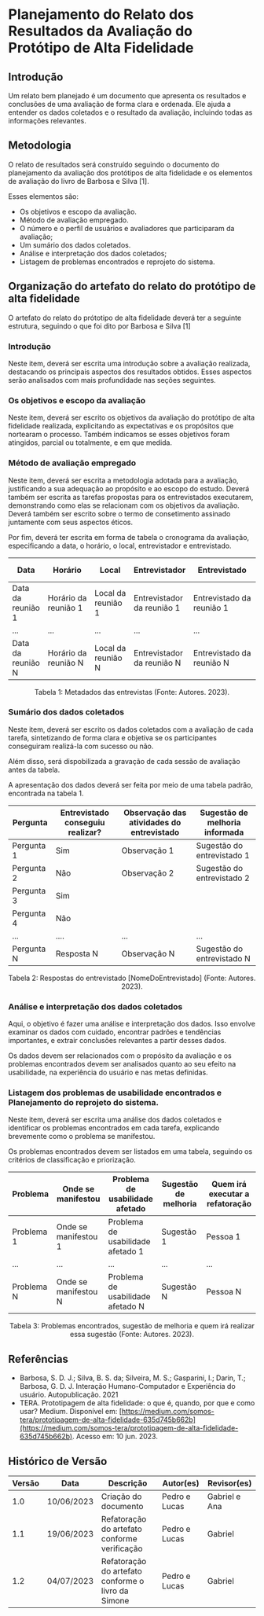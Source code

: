 # Planejamento do Relato dos Resultados da Avaliação do Protótipo de Alta Fidelidade

## Introdução

Um relato bem planejado é um documento que apresenta os resultados e conclusões de uma avaliação de forma clara e ordenada. Ele ajuda a entender os dados coletados e o resultado da avaliação, incluindo todas as informações relevantes.

## Metodologia

O relato de resultados será construído seguindo o documento do planejamento da avaliação dos protótipos de alta fidelidade e os elementos de avaliação do livro de Barbosa e Silva [1].

Esses elementos são:

- Os objetivos e escopo da avaliação.
- Método de avaliação empregado.
- O número e o perfil de usuários e avaliadores que participaram da avaliação;
- Um sumário dos dados coletados.
- Análise e interpretação dos dados coletados;
- Listagem de problemas encontrados e reprojeto do sistema.

## Organização do artefato do relato do protótipo de alta fidelidade

O artefato do relato do prótotipo de alta fidelidade deverá ter a seguinte estrutura, seguindo o que foi dito por Barbosa e Silva [1]

### Introdução

Neste item, deverá ser escrita uma introdução sobre a avaliação realizada, destacando os principais aspectos dos resultados obtidos. Esses aspectos serão analisados com mais profundidade nas seções seguintes.

### Os objetivos e escopo da avaliação

Neste item, deverá ser escrito os objetivos da avaliação do protótipo de alta fidelidade realizada, explicitando as expectativas e os propósitos que nortearam o processo. Também indicamos se esses objetivos foram atingidos, parcial ou totalmente, e em que medida.

### Método de avaliação empregado

Neste item, deverá ser escrita a metodologia adotada para a avaliação, justificando a sua adequação ao propósito e ao escopo do estudo. Deverá também ser escrita as tarefas propostas para os entrevistados executarem, demonstrando como elas se relacionam com os objetivos da avaliação. Deverá também ser escrito sobre o termo de consetimento assinado juntamente com seus aspectos éticos.

Por fim, deverá ter escrita em forma de tabela o cronograma da avaliação, especificando a data, o horário, o local, entrevistador e entrevistado.

| Data              | Horário              | Local              | Entrevistador              | Entrevistado              | Termo de consetimento           |
| ----------------- | -------------------- | ------------------ | -------------------------- | ------------------------- | ------------------------------- |
| Data da reunião 1 | Horário da reunião 1 | Local da reunião 1 | Entrevistador da reunião 1 | Entrevistado da reunião 1 | Link do termo de consetimento 1 |
| ...               | ...                  | ...                | ...                        | ...                       | ...                             |
| Data da reunião N | Horário da reunião N | Local da reunião N | Entrevistador da reunião N | Entrevistado da reunião N | Link do termo de consetimento N |

<div style="text-align: center">
    <p> Tabela 1: Metadados das entrevistas (Fonte: Autores. 2023).</p>
</div>

### Sumário dos dados coletados

Neste item, deverá ser escrito os dados coletados com a avaliação de cada tarefa, sintetizando de forma clara e objetiva se os participantes conseguiram realizá-la com sucesso ou não.

Além disso, será dispobilizada a gravação de cada sessão de avaliação antes da tabela.

A apresentação dos dados deverá ser feita por meio de uma tabela padrão, encontrada na tabela 1.

| Pergunta   | Entrevistado conseguiu realizar? | Observação das atividades do entrevistado | Sugestão de melhoria informada |
| ---------- | -------------------------------- | ----------------------------------------- | ------------------------------ |
| Pergunta 1 | Sim                              | Observação 1                              | Sugestão do entrevistado 1     |
| Pergunta 2 | Não                              | Observação 2                              | Sugestão do entrevistado 2     |
| Pergunta 3 | Sim                              |                                           |                                |
| Pergunta 4 | Não                              |                                           |                                |
| ...        | ....                             | ...                                       | ...                            |
| Pergunta N | Resposta N                       | Observação N                              | Sugestão do entrevistado N     |

<div style="text-align: center">
    <p> Tabela 2: Respostas do entrevistado [NomeDoEntrevistado] (Fonte: Autores. 2023).</p>
</div>

### Análise e interpretação dos dados coletados

Aqui, o objetivo é fazer uma análise e interpretação dos dados. Isso envolve examinar os dados com cuidado, encontrar padrões e tendências importantes, e extrair conclusões relevantes a partir desses dados.

Os dados devem ser relacionados com o propósito da avaliação e os problemas encontrados devem ser analisados quanto ao seu efeito na usabilidade, na experiência do usuário e nas metas definidas.

### Listagem dos problemas de usabilidade encontrados e Planejamento do reprojeto do sistema.

Neste item, deverá ser escrita uma análise dos dados coletados e identificar os problemas encontrados em cada tarefa, explicando brevemente como o problema se manifestou.

Os problemas encontrados devem ser listados em uma tabela, seguindo os critérios de classificação e priorização.

| Problema   | Onde se manifestou   | Problema de usabilidade afetado   | Sugestão de melhoria | Quem irá executar a refatoração |
| ---------- | -------------------- | --------------------------------- | -------------------- | ------------------------------- |
| Problema 1 | Onde se manifestou 1 | Problema de usabilidade afetado 1 | Sugestão 1           | Pessoa 1                        |
| ...        | ...                  | ...                               | ...                  | ...                             |
| Problema N | Onde se manifestou N | Problema de usabilidade afetado N | Sugestão N           | Pessoa N                        |

<div style="text-align: center">
    <p> Tabela 3: Problemas encontrados, sugestão de melhoria e quem irá realizar essa sugestão (Fonte: Autores. 2023).</p>
</div>

## Referências

- Barbosa, S. D. J.; Silva, B. S. da; Silveira, M. S.; Gasparini, I.; Darin, T.; Barbosa, G. D. J. Interação Humano-Computador e Experiência do usuário. Autopublicação. 2021
- TERA. Prototipagem de alta fidelidade: o que é, quando, por que e como usar? Medium. Disponível em: [https://medium.com/somos-tera/prototipagem-de-alta-fidelidade-635d745b662b](https://medium.com/somos-tera/prototipagem-de-alta-fidelidade-635d745b662b). Acesso em: 10 jun. 2023.

## Histórico de Versão

| Versão | Data       | Descrição                                          | Autor(es)     | Revisor(es)   |
| ------ | ---------- | -------------------------------------------------- | ------------- | ------------- |
| 1.0    | 10/06/2023 | Criação do documento                               | Pedro e Lucas | Gabriel e Ana |
| 1.1    | 19/06/2023 | Refatoração do artefato conforme verificação       | Pedro e Lucas | Gabriel       |
| 1.2    | 04/07/2023 | Refatoração do artefato conforme o livro da Simone | Pedro e Lucas | Gabriel       |
